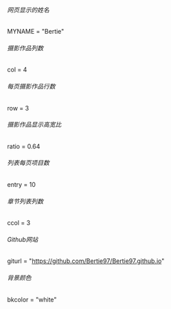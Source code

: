 ###### 网页显示的姓名

MYNAME = "Bertie"

###### 摄影作品列数

col = 4

###### 每页摄影作品行数

row = 3

###### 摄影作品显示高宽比

ratio = 0.64

###### 列表每页项目数

entry = 10

###### 章节列表列数

ccol = 3

###### Github网站

giturl = "https://github.com/Bertie97/Bertie97.github.io"

###### 背景颜色

bkcolor = "white"